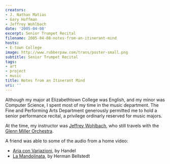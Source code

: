 ```yaml
---
creators:
- J. Nathan Matias
- Gary Hoffman
- Jeffrey Wohlbach
date: '2005-04-08'
excerpt: Senior Trumpet Recital
filename: 2005-04-08-notes-from-an-itinerant-mind
hosts:
- E-town College
image: http://www.rubberpaw.com/trans/poster-small.png
subtitle: Senior Trumpet Recital
tags:
- art
- project
- music
title: Notes from an Itinerant Mind
uri: ''
---
```


<p>Although my major at Elizabethtown College was English, and my minor was Computer Science, I spent most of my time in the music department. The Fine and Performing Arts Department generously permitted me to hold a senior performance recital, a privilege ordinarly reserved for music majors.</p>
<p>At the time, my instructor was <a href="http://www.jeffreywohlbach.com/">Jeffrey Wohlbach</a>, who still travels with the <a href="http://www.glennmillerorchestra.com/">Glenn Miller Orchestra</a>.</p>
<p>A friend was able to some of the audio from a home video:</p>
<ul><li> <a href="http://natematias.com/audio/recital2005/Aria-con-Variazioni.mp3">Aria con Variazioni,</a> by Handel</li>

<li> <a href="http://natematias.com/audio/recital2005/La-Mandolinata.mp3">La Mandolinata</a>, by Herman Bellstedt </li>